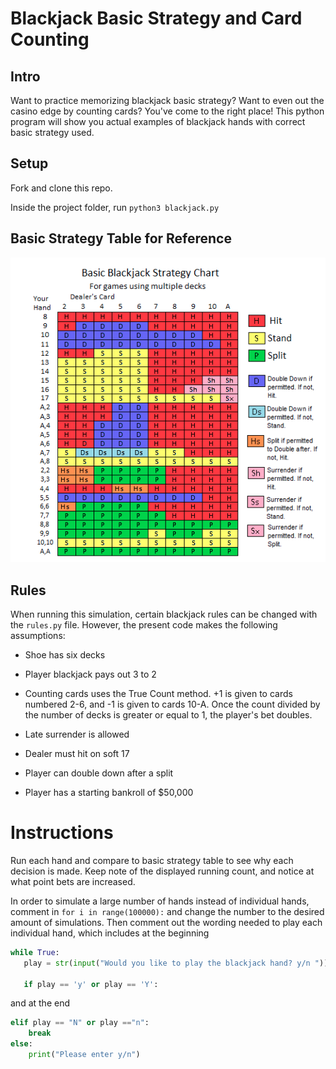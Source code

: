 # Blackjack Basic Strategy and Card Counting

## Intro

Want to practice memorizing blackjack basic strategy? Want to even out the casino edge by counting cards? You've come to the right place! This python program will show you actual examples of blackjack hands with correct basic strategy used. 

## Setup

Fork and clone this repo.

Inside the project folder, run `python3 blackjack.py`

## Basic Strategy Table for Reference

![Basic Strategy Table](Basic_Table.png)

## Rules

When running this simulation, certain blackjack rules can be changed with the `rules.py` file. However, the present code makes the following assumptions: 

- Shoe has six decks

- Player blackjack pays out 3 to 2

- Counting cards uses the True Count method. +1 is given to cards numbered 2-6, and -1 is given to cards 10-A. Once the count divided by the number of decks is greater or equal to 1, the player's bet doubles.

- Late surrender is allowed

- Dealer must hit on soft 17

- Player can double down after a split

- Player has a starting bankroll of $50,000

# Instructions

Run each hand and compare to basic strategy table to see why each decision is made. Keep note of the displayed running count, and notice at what point bets are increased.

In order to simulate a large number of hands instead of individual hands, comment in `for i in range(100000):` and change the number to the desired amount of simulations. Then comment out the wording needed to play each individual hand, which includes at the beginning

 ```py
while True:
    play = str(input("Would you like to play the blackjack hand? y/n ")) 

    if play == 'y' or play == 'Y':
```
and at the end

```py
elif play == "N" or play =="n":
    break
else:
    print("Please enter y/n") 
```



